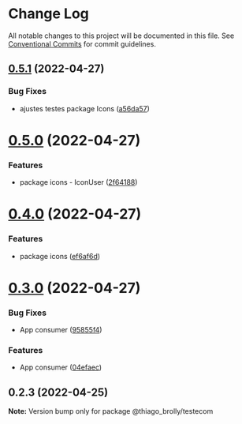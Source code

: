 # Change Log

All notable changes to this project will be documented in this file.
See [Conventional Commits](https://conventionalcommits.org) for commit guidelines.

## [0.5.1](https://github.com/thiagobrolly/paykit/compare/v0.5.0...v0.5.1) (2022-04-27)


### Bug Fixes

* ajustes testes package Icons ([a56da57](https://github.com/thiagobrolly/paykit/commit/a56da57df243299bd1f04ccd576fa4ad990f4e4e))





# [0.5.0](https://github.com/thiagobrolly/paykit/compare/v0.4.0...v0.5.0) (2022-04-27)


### Features

* package icons - IconUser ([2f64188](https://github.com/thiagobrolly/paykit/commit/2f641883284f003dcb567acb8184f097fb50712c))





# [0.4.0](https://github.com/thiagobrolly/paykit/compare/v0.3.0...v0.4.0) (2022-04-27)


### Features

* package icons ([ef6af6d](https://github.com/thiagobrolly/paykit/commit/ef6af6d323d79d5263bdbc6f37a1b238e73f837e))





# [0.3.0](https://github.com/thiagobrolly/paykit/compare/v0.2.3...v0.3.0) (2022-04-27)


### Bug Fixes

* App consumer ([95855f4](https://github.com/thiagobrolly/paykit/commit/95855f4f8b668cf0c0e7309e3d6006b7ddd822f8))


### Features

* App consumer ([04efaec](https://github.com/thiagobrolly/paykit/commit/04efaec78cc48432f04e1fc9845e20e72a625e49))





## 0.2.3 (2022-04-25)

**Note:** Version bump only for package @thiago_brolly/testecom
